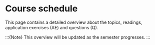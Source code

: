 # Course schedule

This page contains a detailed overview about the topics, readings,  application exercises (AE) and questions (Q). 

:::{Note}
This overview will be updated as the semester progresses.
:::

<!-- 
|	Lecture	|	Week	|	Nr.	|	Date	|	Topic	|	Prepare	|	Slides	|	AE	|	Q	|
|	---	|	---	|	---	|	---	|	---	|	---	|	---	|	---	|	---	|
|	MR	|	1	|	1	|	11.10.	|	Data driven	|		|	[📑](https://drive.google.com/file/d/1-WrEI0wxKQX_MJyt6sAvy4UVuNo0EVWS/view?usp=sharing)	|		|		|
|	MR	|	1	|	2	|	11.10.	|	Programming toolkit	|		|		|		|		|
|	MR	|	1	|	3	|	11.10.	|	How to obtain data	|		|		|		|		|
|	S	|	1	|	4	|	11.10.	|	First Data Analysis	|	[📚](https://openintro-ims.netlify.app/data-hello.html#case-study-stents-strokes)	|		|	[💻](../ae/ae1/01-1b-netflix-g.ipynb)	|		|
|	S	|	1	|	5	|	11.10.	|	Data basics	|	[📚](https://openintro-ims.netlify.app/data-hello.html#data-basics)	|		|		|	[☑️](https://forms.gle/EJT7mcYgPi8drKgR9)	|
|	MR	|	2	|	6	|	18.10.	|	Data preparation	|		|	[📑](https://drive.google.com/file/d/1-3uVavxMAvDNMnRiN7sXsZRTReRNsZpj/view?usp=sharing)	|		|		|
|	S	|	2	|	7	|	18.10.	|	Population and sample	|	[📚](https://openintro-ims.netlify.app/data-design.html#data-design)	|		|		|	[☑️](https://forms.gle/qPYg55ncRyUGCqXH8)	|
|	S	|	2	|	8	|	18.10.	|	Sampling methods	|	[📚](https://openintro-ims.netlify.app/data-design.html#sampling-principles-strategies)	|		|		|	[☑️](https://forms.gle/SnQsTPKF5CRQ1Wa49)	|
|	S	|	2	|	9	|	18.10.	|	Experiments	|	[📚](https://openintro-ims.netlify.app/data-design.html#experiments)	|		|		|	[☑️](https://forms.gle/6Tu92Ez83XANW8Un6)	|
|	S	|	2	|	10	|	18.10.	|	Observations	|	[📚](https://openintro-ims.netlify.app/data-design.html#observational-studies)	|		|		|	[☑️](https://forms.gle/V36KmsTjeH2finms9)	|
|	MR	|	3	|	11	|	25.10.	|	Introduction to Altair	|	[📚](https://uwdata.github.io/visualization-curriculum/altair_introduction.html)	|	[📑](https://drive.google.com/file/d/1-ZClN3oVlIwMtL8n1Z4dWyTIqH7kMdO4/view?usp=sharing)	|		|		|
|	S	|	3	|	12	|	25.10.	|	Loans data	|	[📚](https://openintro-ims.netlify.app/explore-categorical.html#explore-categorical)	|		|		|		|
|	S	|	3	|	13	|	25.10.	|	Simple bar chart	|	[📚](https://openintro-ims.netlify.app/explore-categorical.html#contingency-tables-and-bar-plots)	|		|		|		|
|	S	|	3	|	14	|	25.10.	|	Dodged bar plot	|	[📚](https://openintro-ims.netlify.app/explore-categorical.html#bar-plots-with-two-variables)	|		|		|		|
|	S	|	3	|	15	|	25.10.	|	Stacked bar plot	|	[📚](https://openintro-ims.netlify.app/explore-categorical.html#bar-plots-with-two-variables)	|		|		|		|
|	S	|	3	|	16	|	25.10.	|	Standardized bar plot	|	[📚](https://openintro-ims.netlify.app/explore-categorical.html#bar-plots-with-two-variables)	|		|		|		|
|	S	|	3	|	17	|	25.10.	|	Pie chart	|	[📚](https://openintro-ims.netlify.app/explore-categorical.html#pie-charts)	|		|		|		|
|	S	|	3	|	18	|	25.10.	|	Contingency tables	|	[📚](https://openintro-ims.netlify.app/explore-categorical.html#contingency-tables-and-bar-plots)	|		|		|		|
|	S	|	3	|	19	|	25.10.	|	Contingency tables with proportions	|	[📚](https://openintro-ims.netlify.app/explore-categorical.html#row-and-column-proportions)	|		|		|		|
|	MR	|	4	|	20	|	08.11.	|	Date analysis case	|		|	[📑](https://drive.google.com/file/d/1-h3_Xa33mqe_tVSYzOstE3rqzZbdzid0/view?usp=sharing)	|		|		|
|	S	|	4	|	21	|	08.11.	|	Scatterplot	|	[📚](https://openintro-ims.netlify.app/explore-numerical.html#scatterplots)	|		|		|		|
|	S	|	4	|	22	|	08.11.	|	Dot plot mean median and mode	|	[📚](https://openintro-ims.netlify.app/explore-numerical.html#dotplots)	|		|		|		|
|	S	|	4	|	23	|	08.11.	|	Histogram 	|	[📚](https://openintro-ims.netlify.app/explore-numerical.html#histograms)	|		|		|		|
|	S	|	4	|	24	|	08.11.	|	Variance and standard deviation	|	[📚](https://openintro-ims.netlify.app/explore-numerical.html#histograms)	|		|		|		|
|	S	|	4	|	25	|	08.11.	|	Box Plot	|	[📚](https://openintro-ims.netlify.app/explore-numerical.html#boxplots)	|		|		|		|
|	S	|	4	|	26	|	08.11.	|	Robust statistics and transformations	|	[📚](https://openintro-ims.netlify.app/explore-numerical.html#robust-statistics)	|		|		|		|
|	S	|	4	|	27	|	08.11.	|	Comparing numerical data across groups	|	[📚](https://openintro-ims.netlify.app/explore-categorical.html#comparing-numerical-data-across-groups)	|		|		|		|
|	S	|	4	|	28	|	08.11.	|	Mapping data	|	[📚](https://openintro-ims.netlify.app/explore-numerical.html#mapping-data)	|		|		|		|
|	MR	|	5	|	29	|	15.11.	|	Introduction to models	|		|	[📑](https://drive.google.com/file/d/1-aNNxcxxtxU7shWEGJrpw8k88XmUym_0/view?usp=sharing)	|		|		|
|	S	|	5	|	30	|	15.11.	|	Sales and ads (models 1)	|		|		|		|		|
|	S	|	5	|	31	|	15.11.	|	Mean squared error 1 (models 2)	|		|		|		|		|
|	S	|	5	|	32	|	15.11.	|	Mean squared error 2 (models 3)	|		|		|		|		|
|	S	|	5	|	33	|	15.11.	|	Mean squared error 3 (models 4)	|		|		|		|		|
|	S	|	5	|	34	|	15.11.	|	Fitting a line and residuals	|	[📚](https://openintro-ims.netlify.app/model-slr.html#fit-line-res-cor)	|		|		|	[☑️](https://forms.gle/JFMXzjByDRGZtbDx8)	|
|	MR	|	6	|	35	|	22.11.	|	Data splitting	|		|	[📑](https://drive.google.com/file/d/10DuEFUE-BVH1NYf84KyXeYA1Ajdre-0I/view?usp=sharing)	|		|		|
|	S	|	6	|	36	|	22.11.	|	Correlation	|	[📚](https://openintro-ims.netlify.app/model-slr.html#describing-linear-relationships-with-correlation)	|		|		|	[☑️](https://forms.gle/5ntV6z8yHk8g4qgZ8)	|
|	S	|	6	|	37	|	22.11.	|	Least squares regression	|	[📚](https://openintro-ims.netlify.app/model-slr.html#least-squares-regression)	|		|		|		|
|	S	|	6	|	38	|	22.11.	|	R squared	|	[📚](https://openintro-ims.netlify.app/model-slr.html#r-squared)	|		|		|		|
|	S	|	6	|	39	|	22.11.	|	Categorical predictors with two levels	|	[📚](https://openintro-ims.netlify.app/model-slr.html#categorical-predictor-two-levels)	|		|		|		|
|	MR	|	7	|	40	|	29.11.	|	Classification	|		|	[📑](https://drive.google.com/file/d/10MFDRHaWTV56zVBqBE95xUTaeSxF7ICb/view?usp=sharing)	|		|		|
|	MR	|	7	|	41	|	29.11.	|	Precision recall and F1 score	|	[📚](https://mlu-explain.github.io/precision-recall/)	|		|		|		|
|	MR	|	7	|	42	|	29.11.	|	ROC Curve and AUC	|	[📚](https://mlu-explain.github.io/roc-auc/)	|		|		|		|
|	S	|	7	|	43	|	29.11.	|	Outliers	|	[📚](https://openintro-ims.netlify.app/model-slr.html#outliers-in-regression)	|		|		|		|
|	S	|	7	|	44	|	29.11.	|	Multiple predictors regression 1	|	[📚](https://openintro-ims.netlify.app/model-mlr.html#model-mlr)	|		|		|	[☑️](https://forms.gle/wHPHMvbTDczNaQD97)	|
|	S	|	7	|	45	|	29.11.	|	Multiple predictors regression 2	|		|		|		|		|
|	S	|	7	|	46	|	29.11.	|	Multiple predictors regression 3	|		|		|		|		|
|	MR	|	8	|	47	|	06.12.	|	Randomization introduction	|	[📚](https://openintro-ims.netlify.app/foundations-randomization.html)	|	[📑](https://drive.google.com/file/d/10PkF_EiAFjJ8-w2G29sewOQib0gKKISK/view?usp=sharing)	|		|		|
|	MR	|	8	|	48	|	06.12.	|	Randomization experiments	|	[📚](https://openintro-ims.netlify.app/foundations-randomization.html#caseStudySexDiscrimination)	|		|		|		|
|	S	|	8	|	49	|	06.12.	|	Probability of an event	|	[📚](https://openintro-ims.netlify.app/model-logistic.html#modelingTheProbabilityOfAnEvent)	|		|		|		|
|	S	|	8	|	50	|	06.12.	|	Multiple predictors classification	|	[📚](https://openintro-ims.netlify.app/model-logistic.html#logistic-model-with-many-variables)	|		|		|		|
|	S	|	8	|	51	|	06.12.	|	Logistic regression Python	|		|		|		|		|
|	MR	|	9	|	52	|	13.12.	|	Hypothesis tesing summary	|	[📚](https://openintro-ims.netlify.app/foundations-randomization.html#chp11-review)	|	[📑](https://drive.google.com/file/d/10YvpqcO3HETCrRquhNt4C6lo22LbPGmH/view?usp=sharing)	|		|		|
|	MR	|	9	|	53	|	13.12.	|	Randomization p-value	|	[📚](https://openintro-ims.netlify.app/foundations-randomization.html#p-value-and-statistical-significance)	|		|		|		|
|	MR	|	9	|	54	|	13.12.	|	Hypothesis tesing opportunity cost 	|	[📚](https://openintro-ims.netlify.app/foundations-randomization.html#caseStudyOpportunityCost)	|		|		|		|
|	S	|	9	|	55	|	13.12.	|	Bootsrapping introduction	|	[📚](https://openintro-ims.netlify.app/foundations-bootstrapping.html)	|		|		|		|
|	S	|	9	|	56	|	13.12.	|	Bootsrapping medical case	|	[📚](https://openintro-ims.netlify.app/foundations-bootstrapping.html#case-study-med-consult)	|		|		|		|
|	S	|	9	|	57	|	13.12.	|	Bootsrapping tappers case	|	[📚](https://openintro-ims.netlify.app/foundations-bootstrapping.html#tapperscasestudy)	|		|		|		|
|	S	|	9	|	58	|	13.12.	|	Bootsrapping confidence intervalls	|	[📚](https://openintro-ims.netlify.app/foundations-bootstrapping.html#ConfidenceIntervals)	|		|		|		|
|	MR	|	10	|	59	|	20.12.	|	Mathematical introduction	|	[📚](https://openintro-ims.netlify.app/foundations-mathematical.html)	|	[📑](https://drive.google.com/file/d/10sGeOhA4V5dN8PxfIRbGar8ry1XgAyvt/view?usp=sharing)	|		|		|
|	MR	|	10	|	60	|	20.12.	|	Mathematical cases and confidence	|	[📚](https://openintro-ims.netlify.app/foundations-mathematical.html#caseopp)	|		|		|		|
|	S	|	10	|	61	|	20.12.	|	Exam exercise in lab	|		|		|		|		|
|	S	|	10	|	62	|	20.12.	|	Decision errors	|	[📚](https://openintro-ims.netlify.app/decerr.html)	|		|		|		|
|	MR	|	11	|	63	|	10.01.	|	Single proportion bootstrapping	|	[📚](https://openintro-ims.netlify.app/inference-one-prop.html#one-prop-null-boot)	|	[📑](https://drive.google.com/file/d/10w_k9Awxqsacu5eTXYbdFJ4VFuczV00h/view?usp=sharing)	|		|		|
|	MR	|	11	|	64	|	10.01.	|	Single proportion mathematical	|	[📚](https://openintro-ims.netlify.app/inference-one-prop.html#one-prop-norm)	|		|		|		|
|	MR	|	11	|	65	|	10.01.	|	Single proportion hypothesis testing	|	[📚](https://openintro-ims.netlify.app/inference-one-prop.html#hypothesis-test-for-a-proportion)	|		|		|		|
|	S	|	11	|	66	|	10.01.	|	Two proportions randomization	|	[📚](https://openintro-ims.netlify.app/inference-two-props.html#two-prop-errors)	|		|		|		|
|	S	|	11	|	67	|	10.01.	|	Two proportions bootstrapping	|	[📚](https://openintro-ims.netlify.app/inference-two-props.html#two-prop-boot-ci)	|		|		|		|
|	S	|	11	|	68	|	10.01.	|	Two proportions mathematical	|	[📚](https://openintro-ims.netlify.app/inference-two-props.html#math-2prop)	|		|		|		|
|	S	|	11	|	69	|	10.01.	|	Two proportions hypothesis test	|	[📚](https://openintro-ims.netlify.app/inference-two-props.html#hypothesis-test-for-the-difference-between-two-proportions)	|		|		|		|
|	S	|	11	|	70	|	10.01.	|	Two proportions mammogram	|	[📚](https://openintro-ims.netlify.app/inference-two-props.html#hypothesis-test-for-the-difference-between-two-proportions)	|		|		|		|
|	MR	|	12	|	71	|	17.01.	|	Two way tables randomization	|	[📚](https://openintro-ims.netlify.app/inference-tables.html#randomization-test-of-independence)	|	[📑](https://drive.google.com/file/d/115Q0y2T7GD9VGEd3irJljxm4V684TT9O/view?usp=sharing)	|		|		|
|	MR	|	12	|	72	|	17.01.	|	Two way tables mathematical	|	[📚](https://openintro-ims.netlify.app/inference-tables.html#mathchisq)	|		|		|		|
|	MR	|	13	|	76	|	24.01.	|	Repetition	|		|		|		|		| -->